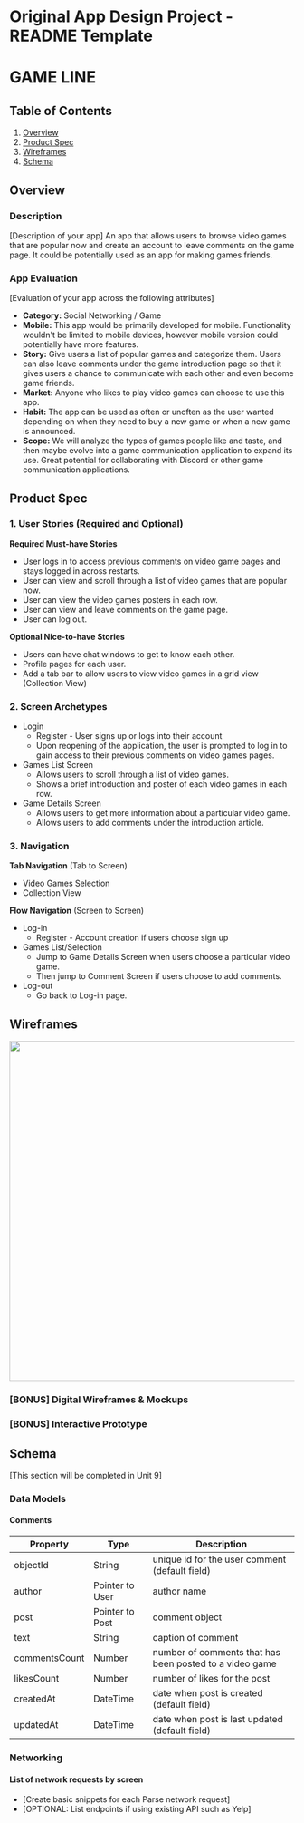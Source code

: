 Original App Design Project - README Template
===

# GAME LINE

## Table of Contents
1. [Overview](#Overview)
1. [Product Spec](#Product-Spec)
1. [Wireframes](#Wireframes)
2. [Schema](#Schema)

## Overview
### Description
[Description of your app]
An app that allows users to browse video games that are popular now and create an account to leave comments on the game page. It could be potentially used as an app for making games friends. 

### App Evaluation
[Evaluation of your app across the following attributes]
- **Category:** Social Networking / Game
- **Mobile:** This app would be primarily developed for mobile. Functionality wouldn't be limited to mobile devices, however mobile version could potentially have more features.
- **Story:** Give users a list of popular games and categorize them. Users can also leave comments under the game introduction page so that it gives users a chance to communicate with each other and even become game friends.
- **Market:** Anyone who likes to play video games can choose to use this app. 
- **Habit:** The app can be used as often or unoften as the user wanted depending on when they need to buy a new game or when a new game is announced. 
- **Scope:** We will analyze the types of games people like and taste, and then maybe evolve into a game communication application to expand its use. Great potential for collaborating with Discord or other game communication applications.

## Product Spec

### 1. User Stories (Required and Optional)

**Required Must-have Stories**

* User logs in to access previous comments on video game pages and stays logged in across restarts. 
* User can view and scroll through a list of video games that are popular now.
* User can view the video games posters in each row.
* User can view and leave comments on the game page.
* User can log out. 

**Optional Nice-to-have Stories**

* Users can have chat windows to get to know each other.
* Profile pages for each user.
* Add a tab bar to allow users to view video games in a grid view (Collection View)

### 2. Screen Archetypes

* Login
  * Register - User signs up or logs into their account
  * Upon reopening of the application, the user is prompted to log in to gain access to their previous comments on video games pages.
* Games List Screen
   * Allows users to scroll through a list of video games. 
   * Shows a brief introduction and poster of each video games in each row. 
* Game Details Screen
   * Allows users to get more information about a particular video game. 
   * Allows users to add comments under the introduction article.  

### 3. Navigation

**Tab Navigation** (Tab to Screen)

* Video Games Selection
* Collection View

**Flow Navigation** (Screen to Screen)

* Log-in
  * Register - Account creation if users choose sign up
* Games List/Selection
  * Jump to Game Details Screen when users choose a particular video game. 
  * Then jump to Comment Screen if users choose to add comments. 
* Log-out
  * Go back to Log-in page. 

## Wireframes
<img src="https://user-images.githubusercontent.com/78678541/139945367-90f79431-b674-47d1-b4be-3e7b5d844144.jpeg" width=600>

### [BONUS] Digital Wireframes & Mockups

### [BONUS] Interactive Prototype

## Schema 
[This section will be completed in Unit 9]
### Data Models
#### Comments

   | Property      | Type     | Description |
   | ------------- | -------- | ------------|
   | objectId      | String   | unique id for the user comment (default field) |
   | author        | Pointer to User| author name |
   | post          | Pointer to Post | comment object |
   | text          | String   | caption of comment |
   | commentsCount | Number   | number of comments that has been posted to a video game |
   | likesCount    | Number   | number of likes for the post |
   | createdAt     | DateTime | date when post is created (default field) |
   | updatedAt     | DateTime | date when post is last updated (default field) |
   
### Networking
#### List of network requests by screen

- [Create basic snippets for each Parse network request]
- [OPTIONAL: List endpoints if using existing API such as Yelp]
